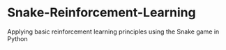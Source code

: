 # Snake-Reinforcement-Learning
Applying basic reinforcement learning principles using the Snake game in Python
